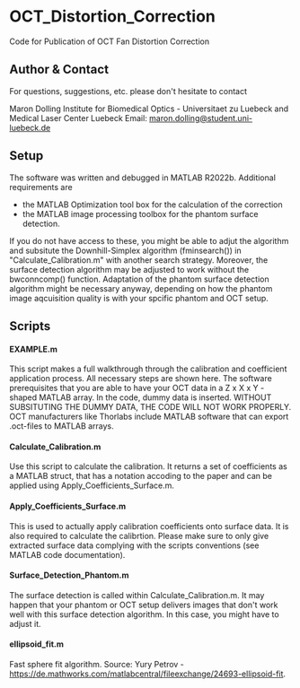# OCT_Distortion_Correction
Code for Publication of OCT Fan Distortion Correction

## Author & Contact
For questions, suggestions, etc. please don't hesitate to contact

Maron Dolling
Institute for Biomedical Optics - Universitaet zu Luebeck
and
Medical Laser Center Luebeck
Email: maron.dolling@student.uni-luebeck.de


## Setup
The software was written and debugged in MATLAB R2022b. Additional requirements are
- the MATLAB Optimization tool box for the calculation of the correction
- the MATLAB image processing toolbox for the phantom surface detection.

If you do not have access to these, you might be able to adjut the algorithm and subsitute the Downhill-Simplex algorithm (fminsearch()) in "Calculate_Calibration.m" with another search strategy. 
Moreover, the surface detection algorithm may be adjusted to work without the bwconncomp() function. 
Adaptation of the phantom surface detection algorithm might be necessary anyway, depending on how the phantom image aqcuisition quality is with your spcific phantom and OCT setup.


## Scripts

#### EXAMPLE.m
This script makes a full walkthrough through the calibration and coefficient application process. All necessary steps are shown here.
The software prerequisites that you are able to have your OCT data in a Z x X x Y - shaped MATLAB array. 
In the code, dummy data is inserted. WITHOUT SUBSITUTING THE DUMMY DATA, THE CODE WILL NOT WORK PROPERLY. 
OCT manufacturers like Thorlabs include MATLAB software that can export .oct-files to MATLAB arrays.

#### Calculate_Calibration.m
Use this script to calculate the calibration. It returns a set of coefficients as a MATLAB struct, that has a notation accoding to the paper and can be applied using Apply_Coefficients_Surface.m.

#### Apply_Coefficients_Surface.m
This is used to actually apply calibration coefficients onto surface data. It is also required to calculate the calibrtion.
Please make sure to only give extracted surface data complying with the scripts conventions (see MATLAB code documentation).

#### Surface_Detection_Phantom.m
The surface detection is called within Calculate_Calibration.m. 
It may happen that your phantom or OCT setup delivers images that don't work well with this surface detection algorithm. 
In this case, you might have to adjust it.

#### ellipsoid_fit.m
Fast sphere fit algorithm. Source: Yury Petrov - https://de.mathworks.com/matlabcentral/fileexchange/24693-ellipsoid-fit.

